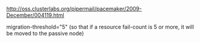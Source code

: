 http://oss.clusterlabs.org/pipermail/pacemaker/2009-December/004119.html

migration-threshold="5" (so that if a resource fail-count is 5 or more, it will be moved to the passive node)
